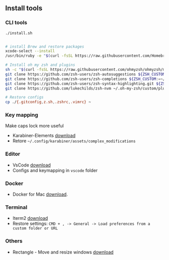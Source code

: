 ## Install tools

### CLI tools

```bash
./install.sh
```

```install.sh

# install Brew and restore packages
xcode-select --install
/usr/bin/ruby -e "$(curl -fsSL https://raw.githubusercontent.com/Homebrew/install/master/install)"

# Install oh my zsh and plugins
sh -c "$(curl -fsSL https://raw.githubusercontent.com/ohmyzsh/ohmyzsh/master/tools/install.sh)"
git clone https://github.com/zsh-users/zsh-autosuggestions ${ZSH_CUSTOM:-~/.oh-my-zsh/custom}/plugins/zsh-autosuggestions
git clone https://github.com/zsh-users/zsh-completions ${ZSH_CUSTOM:=~/.oh-my-zsh/custom}/plugins/zsh-completions
git clone https://github.com/zsh-users/zsh-syntax-highlighting.git ${ZSH_CUSTOM:-~/.oh-my-zsh/custom}/plugins/zsh-syntax-highlighting
git clone https://github.com/lukechilds/zsh-nvm ~/.oh-my-zsh/custom/plugins/zsh-nvm

# Restore configs
cp ./{.gitconfig,z.sh,.zshrc,.vimrc} ~

```



### Key mapping

Make caps lock more useful

- Karabiner-Elements [download](https://pqrs.org/osx/karabiner/index.html)
- Retore `~/.config/karabiner/assets/complex_modifications`

### Editor

- VsCode [download](https://code.visualstudio.com/docs/?dv=osx)
- Configs and keymapping in `vscode` folder

### Docker

- Docker for Mac [download](https://docs.docker.com/docker-for-mac/install/).

### Terminal

- Iterm2 [download](https://iterm2.com/downloads/stable/latest)
- Restore settings: `CMD + , -> General -> Load preferences from a custom folder or URL`

### Others

- Rectangle - Move and resize windows [download](https://rectangleapp.com)
